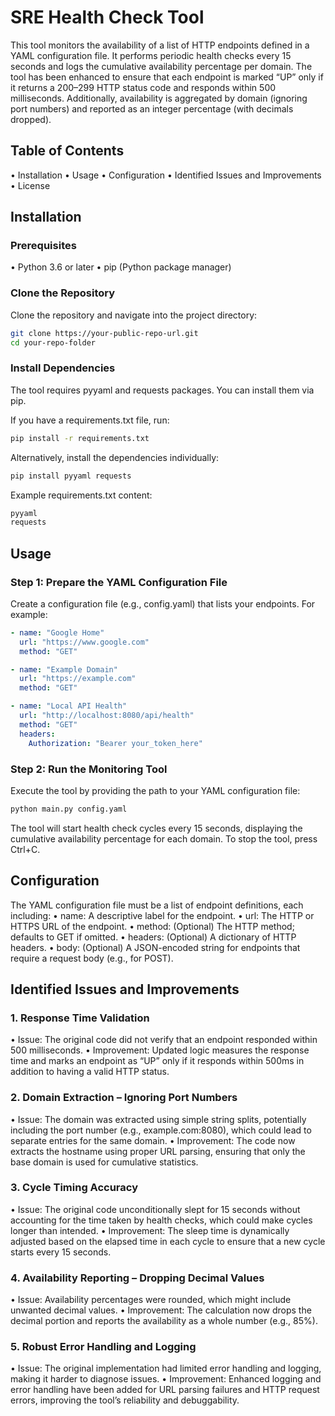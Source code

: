 # SRE Health Check Tool

This tool monitors the availability of a list of HTTP endpoints defined in a YAML configuration file.
It performs periodic health checks every 15 seconds and logs the cumulative availability percentage per domain.
The tool has been enhanced to ensure that each endpoint is marked “UP” only if it returns a 200–299 HTTP status code and responds within 500 milliseconds.
Additionally, availability is aggregated by domain (ignoring port numbers) and reported as an integer percentage (with decimals dropped).

## Table of Contents
• Installation
• Usage
• Configuration
• Identified Issues and Improvements
• License

## Installation

### Prerequisites
• Python 3.6 or later
• pip (Python package manager)

### Clone the Repository

Clone the repository and navigate into the project directory:

```bash
git clone https://your-public-repo-url.git
cd your-repo-folder
```

### Install Dependencies

The tool requires pyyaml and requests packages. You can install them via pip.

If you have a requirements.txt file, run:

```bash
pip install -r requirements.txt
```

Alternatively, install the dependencies individually:

```bash
pip install pyyaml requests
```

Example requirements.txt content:

```txt
pyyaml
requests
```

## Usage

### Step 1: Prepare the YAML Configuration File

Create a configuration file (e.g., config.yaml) that lists your endpoints. For example:

```yaml
- name: "Google Home"
  url: "https://www.google.com"
  method: "GET"

- name: "Example Domain"
  url: "https://example.com"
  method: "GET"

- name: "Local API Health"
  url: "http://localhost:8080/api/health"
  method: "GET"
  headers:
    Authorization: "Bearer your_token_here"
```

### Step 2: Run the Monitoring Tool

Execute the tool by providing the path to your YAML configuration file:

```bash
python main.py config.yaml
```

The tool will start health check cycles every 15 seconds, displaying the cumulative availability percentage for each domain.
To stop the tool, press Ctrl+C.

## Configuration

The YAML configuration file must be a list of endpoint definitions, each including:
• name: A descriptive label for the endpoint.
• url: The HTTP or HTTPS URL of the endpoint.
• method: (Optional) The HTTP method; defaults to GET if omitted.
• headers: (Optional) A dictionary of HTTP headers.
• body: (Optional) A JSON-encoded string for endpoints that require a request body (e.g., for POST).

## Identified Issues and Improvements

### 1. Response Time Validation
• Issue:
The original code did not verify that an endpoint responded within 500 milliseconds.
• Improvement:
Updated logic measures the response time and marks an endpoint as “UP” only if it responds within 500ms in addition to having a valid HTTP status.

### 2. Domain Extraction – Ignoring Port Numbers
• Issue:
The domain was extracted using simple string splits, potentially including the port number (e.g., example.com:8080), which could lead to separate entries for the same domain.
• Improvement:
The code now extracts the hostname using proper URL parsing, ensuring that only the base domain is used for cumulative statistics.

### 3. Cycle Timing Accuracy
• Issue:
The original code unconditionally slept for 15 seconds without accounting for the time taken by health checks, which could make cycles longer than intended.
• Improvement:
The sleep time is dynamically adjusted based on the elapsed time in each cycle to ensure that a new cycle starts every 15 seconds.

### 4. Availability Reporting – Dropping Decimal Values
• Issue:
Availability percentages were rounded, which might include unwanted decimal values.
• Improvement:
The calculation now drops the decimal portion and reports the availability as a whole number (e.g., 85%).

### 5. Robust Error Handling and Logging
• Issue:
The original implementation had limited error handling and logging, making it harder to diagnose issues.
• Improvement:
Enhanced logging and error handling have been added for URL parsing failures and HTTP request errors, improving the tool’s reliability and debuggability.